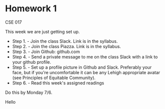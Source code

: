 # Homework 1

CSE 017

This week we are just getting set up.

- Step 1. - Join the class Slack. Link is in the syllabus.
- Step 2. - Join the class Piazza. Link is in the syllabus.
- Step 3. - Join Github: github.com
- Step 4. - Send a private message to me on the class Slack with a link to your github profile.
- Step 5. - Set up a profile picture in Github and Slack. Preferably your face, but if you're uncomfortable it can be any Lehigh appropriate avatar (see Principles of Equitable Community).
- Step 6. - Read this week's assigned readings

Do this by Monday 7/6.

Hello